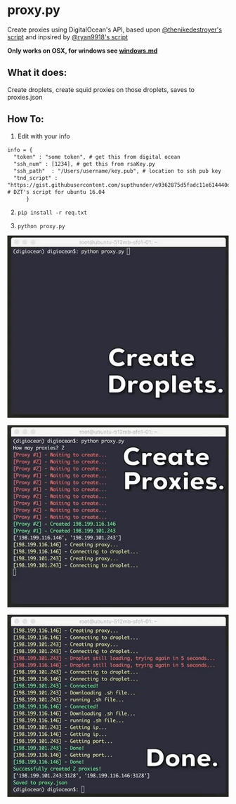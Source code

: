 # proxy.py
Create proxies using DigitalOcean's API, based upon [@thenikedestroyer's script](https://gist.github.com/thenikedestroyer/803a7cd3557f69aadc88d83d6bdbbe40) and inpsired by [@ryan9918's script](https://github.com/ryan9918/digitaloceandestroyer)

**Only works on OSX, for windows see [windows.md](windows.md)**

## What it does:

Create droplets, create squid proxies on those droplets, saves to proxies.json

## How To:
1. Edit with your info
  ```
  info = {
	"token" : "some token", # get this from digital ocean
	"ssh_num" : [1234], # get this from rsaKey.py
	"ssh_path"	: "/Users/username/key.pub", # location to ssh pub key
	"tnd_script" : "https://gist.githubusercontent.com/supthunder/e9362875d5fadc11e614440d87be3a24/raw/08cafe4e1dd75d0ac5767b08809e1a028c906c2f/p.sh" # DZT's script for ubuntu 16.04
        }
```
2. ```pip install -r req.txt```

3. ```python proxy.py```

![1](/images/1.gif)

![2](/images/2.gif)

![3](/images/3.gif)
